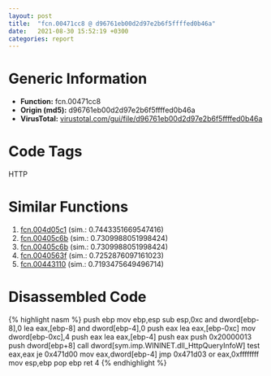 ```yaml
---
layout: post
title:  "fcn.00471cc8 @ d96761eb00d2d97e2b6f5ffffed0b46a"
date:   2021-08-30 15:52:19 +0300
categories: report
---
```


# Generic Information
- **Function:** fcn.00471cc8
- **Origin (md5):** d96761eb00d2d97e2b6f5ffffed0b46a
- **VirusTotal:** [virustotal.com/gui/file/d96761eb00d2d97e2b6f5ffffed0b46a][virustotal_ref]

# Code Tags
<span class="tag" id="HTTP">HTTP</span>


# Similar Functions

1. [fcn.004d05c1][similar_1_ref] (sim.: 0.7443351669547416)
2. [fcn.00405c6b][similar_2_ref] (sim.: 0.7309988051998424)
3. [fcn.00405c6b][similar_3_ref] (sim.: 0.7309988051998424)
4. [fcn.0040563f][similar_4_ref] (sim.: 0.7252876097161023)
5. [fcn.00443110][similar_5_ref] (sim.: 0.7193475649496714)


# Disassembled Code

{% highlight nasm %}
push ebp
mov ebp,esp
sub esp,0xc
and dword[ebp-8],0
lea eax,[ebp-8]
and dword[ebp-4],0
push eax
lea eax,[ebp-0xc]
mov dword[ebp-0xc],4
push eax
lea eax,[ebp-4]
push eax
push 0x20000013
push dword[ebp+8]
call dword[sym.imp.WININET.dll_HttpQueryInfoW]
test eax,eax
je 0x471d00
mov eax,dword[ebp-4]
jmp 0x471d03
or eax,0xffffffff
mov esp,ebp
pop ebp
ret 4
{% endhighlight %}


[similar_1_ref]: /report/fcn.004d05c1@9c2b894b84f59672d8be2e984066f76f
[similar_2_ref]: /report/fcn.00405c6b@999ae3491971c32d67bd4c32561ea381
[similar_3_ref]: /report/fcn.00405c6b@5bfd33ece1aeef8bda2c7fc886262ed9
[similar_4_ref]: /report/fcn.0040563f@510c8408eb3f0420e19240592ddc0b5b
[similar_5_ref]: /report/fcn.00443110@279a61b1e76da49531f1f16fd1102a2d
[virustotal_ref]: https://www.virustotal.com/gui/file/d96761eb00d2d97e2b6f5ffffed0b46a